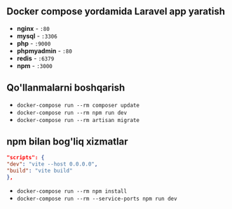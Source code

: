 ## Docker compose yordamida Laravel app yaratish

- **nginx** - `:80`
- **mysql** - `:3306`
- **php** - `:9000`
- **phpmyadmin** - `:80`
- **redis** - `:6379`
- **npm** - `:3000`

## Qo'llanmalarni boshqarish

- `docker-compose run --rm composer update`
- `docker-compose run --rm npm run dev`
- `docker-compose run --rm artisan migrate`

## npm bilan bog'liq xizmatlar

```json
"scripts": {
"dev": "vite --host 0.0.0.0",
"build": "vite build"
},
```

- `docker-compose run --rm npm install`
- `docker-compose run --rm --service-ports npm run dev`
